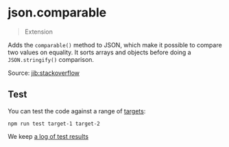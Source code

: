 # json.comparable

> Extension

Adds the `comparable()` method to JSON, which make it possible to compare two values on equality. It sorts arrays and objects before doing a `JSON.stringify()` comparison.

Source: [jib:stackoverflow](https://stackoverflow.com/questions/201183/how-to-determine-equality-for-two-javascript-objects)

## Test

You can test the code against a range of [targets](https://github.com/nbqx/fakestk/blob/master/resources/versions.json):

    npm run test target-1 target-2

We keep [a log of test results](./test/results_log.md)
